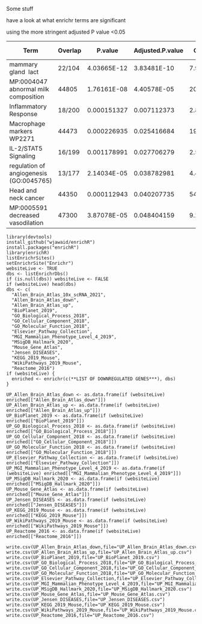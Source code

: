 Some stuff 

have a look at what enrichr terms are significant


using the more stringent adjusted P value <0.05

|Term	|	Overlap	|	P.value	|	Adjusted.P.value	|	Odds.Ratio	|	Combined.Score	|	Genes	|	Pathway	|	UP or DOWN	|
|-------------	|	-------------	|	-------------	|	-------------	|	-------------	|	-------------	|	-------------	|	-------------	|	-------------	|
|mammary gland  lact	|	22/104	|	4.03665E-12	|	3.83481E-10	|	7.931325166	|	208.0831288	|	OLAH;OXTR;PANK3;BTN1A1;RGS16;GLYCAM1;IRX3;CITED4;TRF;CSN1S2A;CSN3;CSN2;ANO1;FABP3;LAO1;SLCO2B1;ELF5;THRSP;MUC15;CSN1S1;LALBA;SLC28A3	|	Mouse_Gene_Atlas	|	DOWN	|
|MP:0004047 abnormal milk composition	|	44805	|	1.76161E-08	|	4.40578E-05	|	20.13739574	|	359.5421853	|	LAO1;BTN1A1;CSN3;PLIN2;THRSP;CSN2;CSN1S1;LALBA;JCHAIN	|	MGI_Mammalian_Phenotype_Level_4_2019	|	DOWN	|
|Inflammatory Response	|	18/200	|	0.000151327	|	0.007112373	|	2.890780975	|	25.42750288	|	IL10;PTGIR;CSF3R;RGS16;EBI3;PTAFR;LIF;KCNA3;TACR1;MEFV;PIK3R5;ADGRE1;P2RX4;CCRL2;PDE4B;NLRP3;LCP2;SLC28A2	|	MGI_SigDB_Hallmark_2020	|	UP	|
|Macrophage markers WP2271	|	44473	|	0.000226935	|	0.025416684	|	19.25361236	|	161.5541411	|	CD86;CD83;LYZ2;RAC2	|	WikiPathways_2019_Mouse	|	DOWN	|
|IL-2/STAT5 Signaling	|	16/199	|	0.001178991	|	0.027706279	|	2.547629147	|	17.17890953	|	IL10;CD86;CD83;RGS16;LIF;PTH1R;NDRG1;AGER;P2RX4;SPP1;BCL2;TNFSF11;PLIN2;SLC39A8;GALM;F2RL2	|	MGI_SigDB_Hallmark_2021	|	UP	|
|regulation of angiogenesis (GO:0045765)	|	13/177	|	2.14034E-05	|	0.038782981	|	4.423125306	|	47.55726748	|	SPARC;SPHK1;PTPRM;EMP2;KLF4;ETS1;HSPG2;RUNX1;SFRP2;STIM1;RRAS;ADGRA2;EPHA1	|	GO_Biological_Processes_2018	|	UP	|
|Head and neck cancer	|	44350	|	0.000112943	|	0.040207735	|	54.69359331	|	497.0896481	|	GALR2;LY6D;LOXL4	|	Jensen_Diseases	|	UP	|
|MP:0005591 decreased vasodilation	|	47300	|	3.87078E-05	|	0.048404159	|	9.222972973	|	93.70050153	|	DHFR;SLC4A7;RGS2;EDNRB;PECAM1;IRS2;KCNN4	|	MGI_Mammalian_Phenotype_Level_4_2020	|	DOWN	|![image](https://user-images.githubusercontent.com/67189202/111080128-ec85a400-84f4-11eb-8f46-9c1d9ee50cca.png)


```
library(devtools)
install_github("wjawaid/enrichR")
install.packages("enrichR")
library(enrichR)
listEnrichrSites()
setEnrichrSite("Enrichr")
websiteLive <- TRUE
dbs <- listEnrichrDbs()
if (is.null(dbs)) websiteLive <- FALSE
if (websiteLive) head(dbs)
dbs <- c(
  "Allen_Brain_Atlas_10x_scRNA_2021",
  "Allen_Brain_Atlas_down",
  "Allen_Brain_Atlas_up",
  "BioPlanet_2019",
  "GO_Biological_Process_2018",
  "GO_Cellular_Component_2018",
  "GO_Molecular_Function_2018",
  "Elsevier_Pathway_Collection",
  "MGI_Mammalian_Phenotype_Level_4_2019",
  "MSigDB_Hallmark_2020",
  "Mouse_Gene_Atlas",
  "Jensen_DISEASES",
  "KEGG_2019_Mouse",
  "WikiPathways_2019_Mouse",
  "Reactome_2016")
if (websiteLive) {
  enriched <- enrichr(c(**LIST OF DOWNREGULATED GENES***), dbs)
}

UP_Allen_Brain_Atlas_down <- as.data.frame(if (websiteLive) enriched[["Allen_Brain_Atlas_down"]])
UP_Allen_Brain_Atlas_up <- as.data.frame(if (websiteLive) enriched[["Allen_Brain_Atlas_up"]])
UP_BioPlanet_2019 <- as.data.frame(if (websiteLive) enriched[["BioPlanet_2019"]])
UP_GO_Biological_Process_2018 <- as.data.frame(if (websiteLive) enriched[["GO_Biological_Process_2018"]])
UP_GO_Cellular_Component_2018 <- as.data.frame(if (websiteLive) enriched[["GO_Cellular_Component_2018"]])
UP_GO_Molecular_Function_2018 <- as.data.frame(if (websiteLive) enriched[["GO_Molecular_Function_2018"]])
UP_Elsevier_Pathway_Collection <- as.data.frame(if (websiteLive) enriched[["Elsevier_Pathway_Collection"]])
UP_MGI_Mammalian_Phenotype_Level_4_2019 <- as.data.frame(if (websiteLive) enriched[["MGI_Mammalian_Phenotype_Level_4_2019"]])
UP_MSigDB_Hallmark_2020 <- as.data.frame(if (websiteLive) enriched[["MSigDB_Hallmark_2020"]])
UP_Mouse_Gene_Atlas <- as.data.frame(if (websiteLive) enriched[["Mouse_Gene_Atlas"]])
UP_Jensen_DISEASES <- as.data.frame(if (websiteLive) enriched[["Jensen_DISEASES"]])
UP_KEGG_2019_Mouse <- as.data.frame(if (websiteLive) enriched[["KEGG_2019_Mouse"]])
UP_WikiPathways_2019_Mouse <- as.data.frame(if (websiteLive) enriched[["WikiPathways_2019_Mouse"]])
UP_Reactome_2016 <- as.data.frame(if (websiteLive) enriched[["Reactome_2016"]])

write.csv(UP_Allen_Brain_Atlas_down,file="UP_Allen_Brain_Atlas_down.csv")
write.csv(UP_Allen_Brain_Atlas_up,file="UP_Allen_Brain_Atlas_up.csv")
write.csv(UP_BioPlanet_2019,file="UP_BioPlanet_2019.csv")
write.csv(UP_GO_Biological_Process_2018,file="UP_GO_Biological_Process_2018.csv")
write.csv(UP_GO_Cellular_Component_2018,file="UP_GO_Cellular_Component_2018.csv")
write.csv(UP_GO_Molecular_Function_2018,file="UP_GO_Molecular_Function_2018.csv")
write.csv(UP_Elsevier_Pathway_Collection,file="UP_Elsevier_Pathway_Collection.csv")
write.csv(UP_MGI_Mammalian_Phenotype_Level_4_2019,file="UP_MGI_Mammalian_Phenotype_Level_4_2019.csv")
write.csv(UP_MSigDB_Hallmark_2020,file="UP_MSigDB_Hallmark_2020.csv")
write.csv(UP_Mouse_Gene_Atlas,file="UP_Mouse_Gene_Atlas.csv")
write.csv(UP_Jensen_DISEASES,file="UP_Jensen_DISEASES.csv")
write.csv(UP_KEGG_2019_Mouse,file="UP_KEGG_2019_Mouse.csv")
write.csv(UP_WikiPathways_2019_Mouse,file="UP_WikiPathways_2019_Mouse.csv")
write.csv(UP_Reactome_2016,file="UP_Reactome_2016.csv")
```
